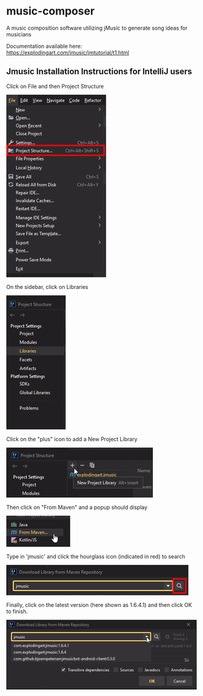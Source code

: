 # music-composer
A music composition software utilizing jMusic to generate song ideas for musicians

Documentation available here: https://explodingart.com/jmusic/jmtutorial/t1.html

## Jmusic Installation Instructions for IntelliJ users

Click on File and then Project Structure

![](reference-screenshots/ProjectStructure.png)

On the sidebar, click on Libraries

![](reference-screenshots/Libraries.png)

Click on the "plus" icon to add a New Project Library

![](reference-screenshots/NewProjectLibrary.png)

Then click on "From Maven" and a popup should display

![](reference-screenshots/FromMaven.png)

Type in 'jmusic' and click the hourglass icon (indicated in red) to search 

![](reference-screenshots/Search.png)

Finally, click on the latest version (here shown as 1.6.4.1) and then click OK to finish.

![](reference-screenshots/Version.png)



